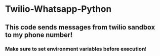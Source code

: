 <h1> Twilio-Whatsapp-Python</h1>
<h2> This code sends messages from twilio sandbox to my phone number!</h2>
<h3> Make sure to set environment variables before execution!</h3>